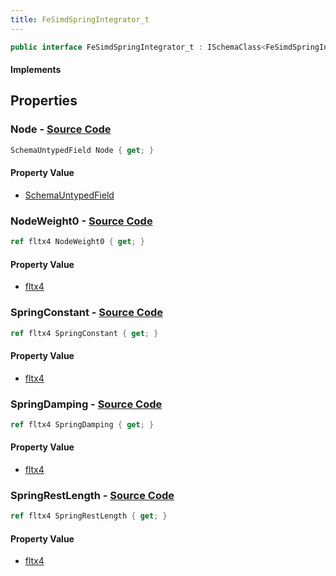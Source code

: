 ```yaml
---
title: FeSimdSpringIntegrator_t
---
```


```csharp
public interface FeSimdSpringIntegrator_t : ISchemaClass<FeSimdSpringIntegrator_t>, ISchemaField, ISchemaClass, INativeHandle
```

#### Implements

## Properties

### **Node** - [Source Code](https://github.com/swiftly-solution/swiftlys2/blob/main/managed/src/SwiftlyS2.Generated/Schemas/Interfaces/FeSimdSpringIntegrator_t.cs#L17)

```csharp
SchemaUntypedField Node { get; }
```

#### Property Value

- [SchemaUntypedField](/docs/api/shared/schemas/schemauntypedfield)

### **NodeWeight0** - [Source Code](https://github.com/swiftly-solution/swiftlys2/blob/main/managed/src/SwiftlyS2.Generated/Schemas/Interfaces/FeSimdSpringIntegrator_t.cs#L25)

```csharp
ref fltx4 NodeWeight0 { get; }
```

#### Property Value

- [fltx4](/docs/api/shared/natives/fltx4)

### **SpringConstant** - [Source Code](https://github.com/swiftly-solution/swiftlys2/blob/main/managed/src/SwiftlyS2.Generated/Schemas/Interfaces/FeSimdSpringIntegrator_t.cs#L21)

```csharp
ref fltx4 SpringConstant { get; }
```

#### Property Value

- [fltx4](/docs/api/shared/natives/fltx4)

### **SpringDamping** - [Source Code](https://github.com/swiftly-solution/swiftlys2/blob/main/managed/src/SwiftlyS2.Generated/Schemas/Interfaces/FeSimdSpringIntegrator_t.cs#L23)

```csharp
ref fltx4 SpringDamping { get; }
```

#### Property Value

- [fltx4](/docs/api/shared/natives/fltx4)

### **SpringRestLength** - [Source Code](https://github.com/swiftly-solution/swiftlys2/blob/main/managed/src/SwiftlyS2.Generated/Schemas/Interfaces/FeSimdSpringIntegrator_t.cs#L19)

```csharp
ref fltx4 SpringRestLength { get; }
```

#### Property Value

- [fltx4](/docs/api/shared/natives/fltx4)

